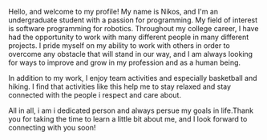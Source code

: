 Hello, and welcome to my profile! My name is Nikos, and I'm an undergraduate student with a passion for programming. My field of interest is software programming for robotics. Throughout my college career, I have had the opportunity to work with many different people in many different projects. I pride myself on my ability to work with others in order to overcome any obstacle that will stand in our way, and I am always looking for ways to improve and grow in my profession and as a human being. 

In addition to my work, I enjoy team activities and especially basketball and hiking. I find that activities like this help me to stay relaxed and stay connected with the people i respect and care about.

All in all, i am i dedicated person and always persue my goals in life.Thank you for taking the time to learn a little bit about me, and I look forward to connecting with you soon!
